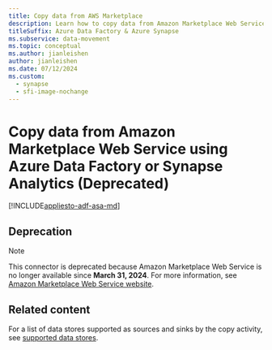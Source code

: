 ```yaml
---
title: Copy data from AWS Marketplace
description: Learn how to copy data from Amazon Marketplace Web Service to supported sink data stores using a copy activity in an Azure Data Factory or Synapse Analytics pipeline.
titleSuffix: Azure Data Factory & Azure Synapse
ms.subservice: data-movement
ms.topic: conceptual
ms.author: jianleishen
author: jianleishen
ms.date: 07/12/2024
ms.custom:
  - synapse
  - sfi-image-nochange
---
```


# Copy data from Amazon Marketplace Web Service using Azure Data Factory or Synapse Analytics (Deprecated)

[!INCLUDE[appliesto-adf-asa-md](includes/appliesto-adf-asa-md.md)]

## Deprecation

>[!Note]
>This connector is deprecated because Amazon Marketplace Web Service is no longer available since **March 31, 2024**. For more information, see [Amazon Marketplace Web Service website](https://developer.amazonservices.com/docs/dev-guide/dg_index.html).


## Related content
For a list of data stores supported as sources and sinks by the copy activity, see [supported data stores](copy-activity-overview.md#supported-data-stores-and-formats).